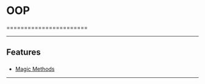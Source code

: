 # OOP
=======================



-----------------------------------------------------------------------------------------------------

## Features


### 
- [Magic Methods](https://www.tutorialsteacher.com/python/magic-methods-in-python)

-----------------------------------------------------------------------------------------------------